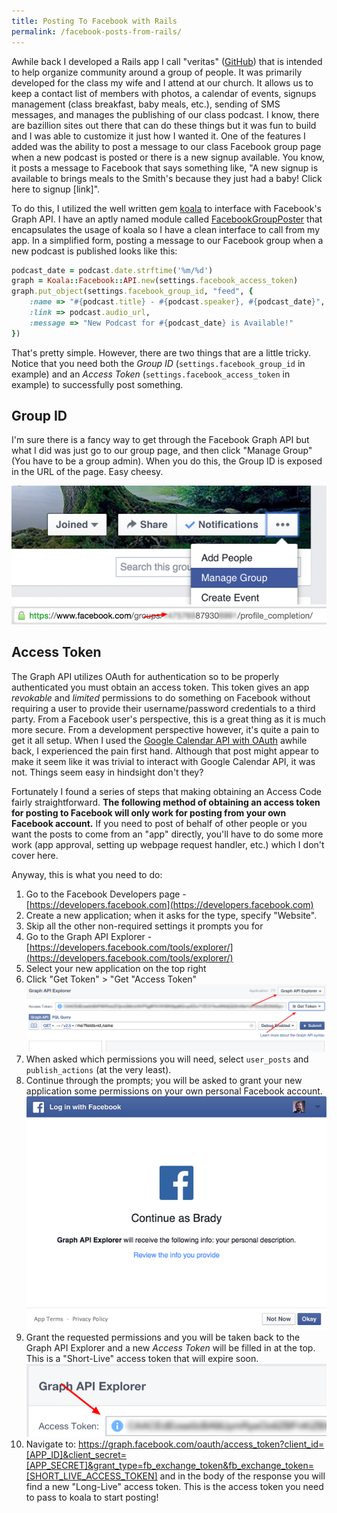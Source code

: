 ```yaml
---
title: Posting To Facebook with Rails
permalink: /facebook-posts-from-rails/
---
```


Awhile back I developed a Rails app I call "veritas" ([GitHub](https://github.com/bradymholt/veritas)) that is intended to help organize community around a group of people. It was primarily developed for the class my wife and I attend at our church. It allows us to keep a contact list of members with photos, a calendar of events, signups management (class breakfast, baby meals, etc.), sending of SMS messages, and manages the publishing of our class podcast. I know, there are bazillion sites out there that can do these things but it was fun to build and I was able to customize it just how I wanted it. One of the features I added was the ability to post a message to our class Facebook group page when a new podcast is posted or there is a new signup available. You know, it posts a message to Facebook that says something like, "A new signup is available to brings meals to the Smith's because they just had a baby! Click here to signup [link]".

To do this, I utilized the well written gem [koala](https://github.com/arsduo/koala) to interface with Facebook's Graph API. I have an aptly named module called [FacebookGroupPoster](https://github.com/bradymholt/veritas/blob/bcd394ceaf8546f769e58975ccd7a9e1a20a6327/lib/facebook_group_poster.rb) that encapsulates the usage of koala so I have a clean interface to call from my app. In a simplified form, posting a message to our Facebook group when a new podcast is published looks like this:

```ruby
podcast_date = podcast.date.strftime('%m/%d')
graph = Koala::Facebook::API.new(settings.facebook_access_token)
graph.put_object(settings.facebook_group_id, "feed", {
    :name => "#{podcast.title} - #{podcast.speaker}, #{podcast_date}",
    :link => podcast.audio_url,
    :message => "New Podcast for #{podcast_date} is Available!"
})
```

That's pretty simple. However, there are two things that are a little tricky. Notice that you need both the _Group ID_ (`settings.facebook_group_id` in example) and an _Access Token_ (`settings.facebook_access_token` in example) to successfully post something.

## Group ID

I'm sure there is a fancy way to get through the Facebook Graph API but what I did was just go to our group page, and then click "Manage Group" (You have to be a group admin). When you do this, the Group ID is exposed in the URL of the page. Easy cheesy.

![Group ID](fb_manage_group.png)
![Group ID](fb_group_id_url.png)

## Access Token

The Graph API utilizes OAuth for authentication so to be properly authenticated you must obtain an access token. This token gives an app _revokable_ and _limited_ permissions to do something on Facebook without requiring a user to provide their username/password credentials to a third party. From a Facebook user's perspective, this is a great thing as it is much more secure. From a development perspective however, it's quite a pain to get it all setup. When I used the [Google Calendar API with OAuth](/google-calendar-api-from-ruby/) awhile back, I experienced the pain first hand. Although that post might appear to make it seem like it was trivial to interact with Google Calendar API, it was not. Things seem easy in hindsight don't they?

Fortunately I found a series of steps that making obtaining an Access Code fairly straightforward. **The following method of obtaining an access token for posting to Facebook will only work for posting from your own Facebook account.** If you need to post of behalf of other people or you want the posts to come from an "app" directly, you'll have to do some more work (app approval, setting up webpage request handler, etc.) which I don't cover here.

Anyway, this is what you need to do:

1. Go to the Facebook Developers page - [https://developers.facebook.com](https://developers.facebook.com)
2. Create a new application; when it asks for the type, specify "Website".
3. Skip all the other non-required settings it prompts you for
4. Go to the Graph API Explorer - [https://developers.facebook.com/tools/explorer/](https://developers.facebook.com/tools/explorer/)
5. Select your new application on the top right
6. Click "Get Token" > "Get "Access Token" ![Graph API Explorer](fb_graph_explorer.png)
7. When asked which permissions you will need, select `user_posts` and `publish_actions` (at the very least).
8. Continue through the prompts; you will be asked to grant your new application some permissions on your own personal Facebook account.
   ![Grant Access](fb_grant_access.png)
9. Grant the requested permissions and you will be taken back to the Graph API Explorer and a new _Access Token_ will be filled in at the top. This is a "Short-Live" access token that will expire soon.
   ![Grant Access](fb_access_key.png)
10. Navigate to: https://graph.facebook.com/oauth/access_token?client_id=[APP_ID]&client_secret=[APP_SECRET]&grant_type=fb_exchange_token&fb_exchange_token=[SHORT_LIVE_ACCESS_TOKEN] and in the body of the response you will find a new "Long-Live" access token. This is the access token you need to pass to koala to start posting!
